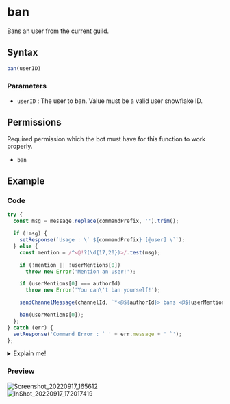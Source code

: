 # ban
Bans an user from the current guild.

## Syntax
```js
ban(userID)
```

### Parameters
- `userID` : The user to ban. Value must be a valid user snowflake ID.

## Permissions
Required permission which the bot must have for this function to work properly.
- `ban`

## Example
### Code
```js title="!ban"
try {
  const msg = message.replace(commandPrefix, '').trim();

  if (!msg) {
    setResponse(`Usage : \` ${commandPrefix} [@user] \``);
  } else {
    const mention = /^<@!?(\d{17,20})>/.test(msg);

    if (!mention || !userMentions[0])
      throw new Error('Mention an user!');

    if (userMentions[0] === authorId)
      throw new Error('You can\'t ban yourself!');

    sendChannelMessage(channelId, `*<@${authorId}> bans <@${userMentions[0]}>!!*`);

    ban(userMentions[0]);
  };
} catch (err) {
  setResponse('Command Error : ` ' + err.message + ' `');
};
```

<details>
  <summary>Explain me!</summary>
  <div>
    <div>No</div>
  </div>
</details>

### Preview
![Screenshot_20220917_165612](https://user-images.githubusercontent.com/95774950/190855774-b530f41a-df82-4eb7-a333-f52d613d6327.png)\
![InShot_20220917_172017419](https://user-images.githubusercontent.com/95774950/190855782-1aa5bf81-06d0-409d-bc06-2cf4aaecc1fb.jpg)
